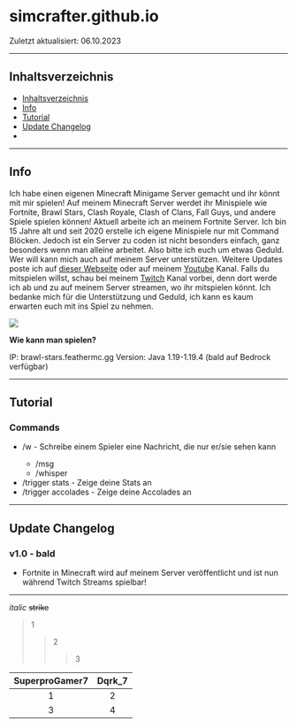# simcrafter.github.io
Zuletzt aktualisiert: 06.10.2023

___
## Inhaltsverzeichnis
+ [Inhaltsverzeichnis](#inhaltsverzeichnis)
+ [Info](#info)
+ [Tutorial](#tutorial)
+ [Update Changelog](#update-changelog)
+ [](#)
  
___
## Info
Ich habe einen eigenen Minecraft Minigame Server gemacht und ihr könnt mit mir spielen! Auf meinem Minecraft Server werdet ihr Minispiele wie Fortnite, Brawl Stars, Clash Royale, Clash of Clans, Fall Guys, und andere Spiele spielen können! Aktuell arbeite ich an meinem Fortnite Server. Ich bin 15 Jahre alt und seit 2020 erstelle ich eigene Minispiele nur mit Command Blöcken. Jedoch ist ein Server zu coden ist nicht besonders einfach, ganz besonders wenn man alleine arbeitet. Also bitte ich euch um etwas Geduld. Wer will kann mich auch auf meinem Server unterstützen. Weitere Updates poste ich auf [dieser Webseite]() oder auf meinem [Youtube](https://youtube.com/@simcrafter) Kanal. Falls du mitspielen willst, schau bei meinem [Twitch](https://twitch.tv/simcrafter_) Kanal vorbei, denn dort werde ich ab und zu auf meinem Server streamen, wo ihr mitspielen könnt. Ich bedanke mich für die Unterstützung und Geduld, ich kann es kaum erwarten euch mit ins Spiel zu nehmen.

![](https://static-cdn.jtvnw.net/jtv_user_pictures/d901ad57-2915-4bf4-8a01-066dd310e27f-profile_image-70x70.png)

**Wie kann man spielen?**

IP: brawl-stars.feathermc.gg
Version: Java 1.19-1.19.4 (bald auf Bedrock verfügbar)

___
## Tutorial
### Commands
+ /w <name> <Nachricht> - Schreibe einem Spieler eine Nachricht, die nur er/sie sehen kann
  + /msg <name> <Nachricht>
  + /whisper <name> <Nachricht>
+ /trigger stats - Zeige deine Stats an
+ /trigger accolades - Zeige deine Accolades an

___
## Update Changelog
### v1.0 - bald
+ Fortnite in Minecraft wird auf meinem Server veröffentlicht und ist nun während Twitch Streams spielbar!

___

*italic*
~~strike~~

>1
>>2
>>>3

|SuperproGamer7|Dqrk_7|
|:------------:|:----:|
|1|2|
|3|4|
